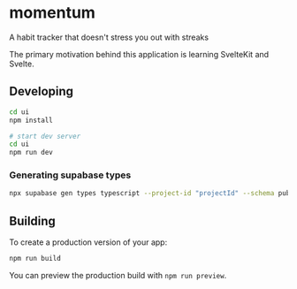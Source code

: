 # momentum

A habit tracker that doesn't stress you out with streaks

The primary motivation behind this application is learning SvelteKit and Svelte.

## Developing

```bash
cd ui
npm install

# start dev server
cd ui
npm run dev
```

### Generating supabase types

```bash
npx supabase gen types typescript --project-id "projectId" --schema public > src/lib/types/supabase.ts
```

## Building

To create a production version of your app:

```bash
npm run build
```

You can preview the production build with `npm run preview`.
